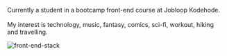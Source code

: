 Currently a student in a bootcamp front-end course at Jobloop Kodehode.<br>
<br>
My interest is technology, music, fantasy, comics, sci-fi, workout, hiking and travelling. 
<br>




![front-end-stack](https://github.com/user-attachments/assets/2f03f9aa-5789-469e-8470-22604dc48ce4)

